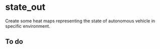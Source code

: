 # state_out
Create some heat maps representing the state of autonomous vehicle in specific environment.

## To do
